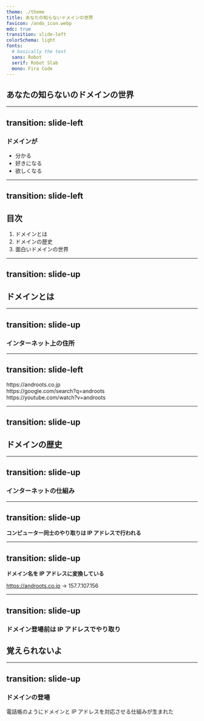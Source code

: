 ```yaml
---
theme: ./theme
title: あなたの知らないドメインの世界
favicon: /ando_icon.webp
mdc: true
transition: slide-left
colorSchema: light
fonts:
  # basically the text
  sans: Robot
  serif: Robot Slab
  mono: Fira Code
---
```


## あなたの知らないのドメインの世界

---
transition: slide-left
---


### ドメインが

- 分かる
- 好きになる
- 欲しくなる


---
transition: slide-left
---

## 目次

1. ドメインとは
2. ドメインの歴史
3. 面白いドメインの世界

---
transition: slide-up
---

## ドメインとは

---
transition: slide-up
---

### インターネット上の住所

---
transition: slide-left
---

<div className="font-semibold text-[45px] italic">
https://<span v-mark.underline.red=1>androots.co.jp</span>
<br/>
https://<span v-mark.underline.red=1>google.com</span>/search?q=androots
<br/>
https://<span v-mark.underline.red=1>youtube.com</span>/watch?v=androots
</div>

---
transition: slide-up
---

## ドメインの歴史

---
transition: slide-up
---

### インターネットの仕組み

---
transition: slide-up
---

**コンピューター同士のやり取りは IP アドレスで行われる**

---
transition: slide-up
---

**ドメイン名を IP アドレスに変換している**

https://androots.co.jp -> 157.7.107.156

---
transition: slide-up
---

### ドメイン登場前は IP アドレスでやり取り

<div v-click className="absolute backdrop-blur-md top-0 left-0 w-full h-full flex items-center justify-center transition-all duration-300">
<h2>覚えられないよ</h2>
</div>

---
transition: slide-up
---

### ドメインの登場

電話帳のようにドメインと IP アドレスを対応させる仕組みが生まれた

